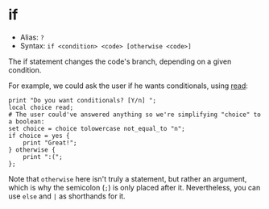 # if

- Alias: `?`
- Syntax: `if <condition> <code> [otherwise <code>]`

The if statement changes the code's branch, depending on a given condition.

For example, we could ask the user if he wants conditionals, using [read](read):

    print "Do you want conditionals? [Y/n] ";
    local choice read;
    # The user could've answered anything so we're simplifying "choice" to a boolean:
    set choice = choice tolowercase not_equal_to "n";
    if choice = yes {
        print "Great!";
    } otherwise {
        print ":(";
    }; 

Note that `otherwise` here isn't truly a statement, but rather an argument, which is why the semicolon (`;`) is only placed after it. Nevertheless, you can use `else` and `|` as shorthands for it.

